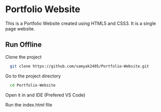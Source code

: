 # Portfolio Website

This is a Portfolio Website created using HTML5 and CSS3.
It is a single page website.

## Run Offline

Clone the project

```bash
  git clone https://github.com/samyak2405/Portfolio-Website.git
```

Go to the project directory

```bash
  cd Portfolio-Website
```
Open it in and IDE (Prefered VS Code)

Run the index.html file













